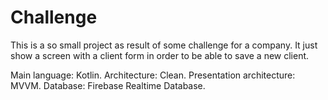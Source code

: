 # Challenge

This is a so small project as result of some challenge for a company. 
It just show a screen with a client form in order to be able to save a new client.

Main language: Kotlin.
Architecture: Clean.
Presentation architecture: MVVM.
Database: Firebase Realtime Database.
